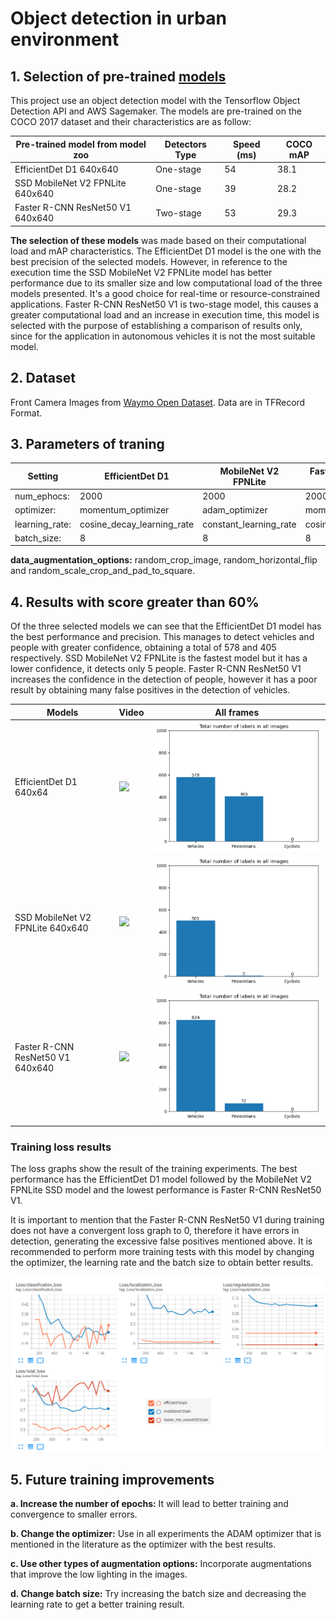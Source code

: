 # Object detection in urban environment
## 1. Selection of pre-trained [models](https://github.com/tensorflow/models/blob/master/research/object_detection/g3doc/tf2_detection_zoo.md)
   This project use an object detection model with the Tensorflow Object Detection API and AWS Sagemaker. The models are pre-trained on the COCO 2017 dataset and their characteristics are as follow: 
   
| Pre-trained model from model zoo | Detectors Type | Speed (ms) | COCO mAP |
| ------------- | ------------- | ------------- | ------------- | 
| EfficientDet D1 640x640  | One-stage | 54 | 38.1 |
| SSD MobileNet V2 FPNLite 640x640 | One-stage | 39 | 28.2 |
| Faster R-CNN ResNet50 V1 640x640 | Two-stage | 53 | 29.3 |

**The selection of these models** was made based on their computational load and mAP characteristics. The EfficientDet D1 model is the one with the best precision of the selected models. However, in reference to the execution time the SSD MobileNet V2 FPNLite model has better performance due to its smaller size and low computational load of the three models presented. It's a good choice for real-time or resource-constrained applications. Faster R-CNN ResNet50 V1 is two-stage model, this causes a greater computational load and an increase in execution time, this model is selected with the purpose of establishing a comparison of results only, since for the application in autonomous vehicles it is not the most suitable model. 

## 2. Dataset
Front Camera Images from [Waymo Open Dataset](https://waymo.com/open/). Data are in TFRecord Format. 
## 3. Parameters of traning
| Setting | EfficientDet D1 | MobileNet V2 FPNLite| Faster R-CNN ResNet50 V1 |
| ------------- | ------------- | ------------- |  ------------- | 
| num_ephocs: |  2000 | 2000 | 2000 |
| optimizer: |   momentum_optimizer | adam_optimizer | momentum_optimizer|      
| learning_rate: |   cosine_decay_learning_rate | constant_learning_rate | cosine_decay_learning_rate|
| batch_size: | 8 | 8 | 8 |

**data_augmentation_options:** random_crop_image, random_horizontal_flip and random_scale_crop_and_pad_to_square.



## 4. Results with score greater than 60%
Of the three selected models we can see that the EfficientDet D1 model has the best performance and precision. This manages to detect vehicles and people with greater confidence, obtaining a total of 578 and 405 respectively. SSD MobileNet V2 FPNLite is the fastest model but it has a lower confidence, it detects only 5 people. Faster R-CNN ResNet50 V1 increases the confidence in the detection of people, however it has a poor result by obtaining many false positives in the detection of vehicles.

| Models | Video | All frames | 
| ------------- | ------------- | ------------- | 
| EfficientDet D1 640x64  | ![](media/output_efficientdet.gif) |  ![](media/efficientdet_d1_0.6.png) |
| SSD MobileNet V2 FPNLite 640x640 | ![](media/output_mobilenet.gif) | ![](media/ssd_mobilenet_v2_0.6.png) |
| Faster R-CNN ResNet50 V1 640x640 | ![](media/output_fasterresnet50.gif) | ![](media/faster_rcnn_resnet50_v1_0.6.png) |


### Training loss results
The loss graphs show the result of the training experiments. The best performance has the EfficientDet D1 model followed by the MobileNet V2 FPNLite SSD model and the lowest performance is Faster R-CNN ResNet50 V1.

It is important to mention that the Faster R-CNN ResNet50 V1 during training does not have a convergent loss graph to 0, therefore it have errors in detection, generating the excessive false positives mentioned above. It is recommended to perform more training tests with this model by changing the optimizer, the learning rate and the batch size to obtain better results.

![](media/losses.png)

## 5. Future training improvements
 **a. Increase the number of epochs:** It will lead to better training and convergence to smaller errors.
 
 **b. Change the optimizer:** Use in all experiments the ADAM optimizer that is mentioned in the literature as the optimizer with the best results.
 
 **c. Use other types of augmentation options:** Incorporate augmentations that improve the low lighting in the images.
 
 **d. Change batch size:** Try increasing the batch size and decreasing the learning rate to get a better training result. 
